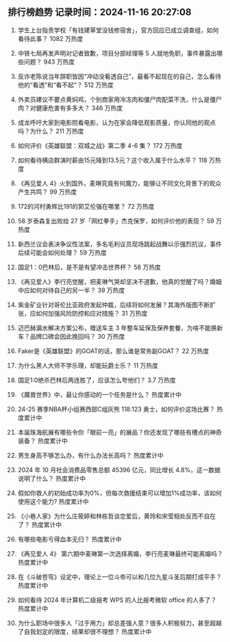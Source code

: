 
## 排行榜趋势 记录时间：2024-11-16 20:27:08
  
  1. 学生上台指责学校「有钱建草堂没钱修宿舍」，官方回应已成立调查组，如何看待此事？ 1082 万热度
    
  2. 中铁七局再发声明对记者致歉，项目分部经理等 5 人就地免职，事件暴露出哪些问题？ 943 万热度
    
  3. 反诈老陈说当年辞职皆因“冲动没看透自己”，最看不起现在的自己，怎么看待他的“看透”和“看不起”？ 512 万热度
    
  4. 外卖员建议不要点黄焖鸡，个别商家用冷冻肉和僵尸肉配菜不洗，什么是僵尸肉？对健康危害有多多大？ 346 万热度
    
  5. 成龙呼吁大家到电影院看电影，认为在家会降低观影质量，你认同他的观点吗？为什么？ 211 万热度
    
  6. 如何评价《英雄联盟：双城之战》第二季 4-6 集？ 172 万热度
    
  7. 如何看待横店群演时薪由15元降到13.5元？这个收入属于什么水平？ 118 万热度
    
  8. 《再见爱人 4》火到国外，麦琳究竟有何魔力，能够让不同文化背景下的观众产生共鸣？ 99 万热度
    
  9. 172的河村勇辉比191的郭艾伦强在哪里？ 72 万热度
    
  10. 58 岁泰森复出败给 27 岁「网红拳手」杰克保罗，如何评价他的表现？ 59 万热度
    
  11. 新西兰议会表决争议性法案，多名毛利议员现场跳起战舞以示强烈抗议，事件后续可能会如何处理？ 59 万热度
    
  12. 国足1：0巴林后，是不是有望冲击世界杯？ 58 万热度
    
  13. 《再见爱人》李行亮觉醒，把麦琳气哭却坚决不道歉，他真的觉醒了吗？婚姻中应如何对待自己的另一半？ 39 万热度
    
  14. 紫金矿业针对哥伦比亚政府发起仲裁，后续将如何发展？其海外版图不断扩张，应如何加强风险防控和应对措施？ 31 万热度
    
  15. 迈巴赫漏水解决方案公布，赠送车主 3 年整车延保及保养套餐，为啥不能换新车？品牌口碑会因此挽回吗？ 30 万热度
    
  16. Faker是《英雄联盟》的GOAT的话，那么谁是常务副GOAT？ 22 万热度
    
  17. 为什么黑人大师不学乐理，却能玩爵士乐？ 11 万热度
    
  18. 国足1:0绝杀巴林后两连胜了，应该怎么夸他们？ 3.7 万热度
    
  19. 《魔兽世界》中，最让你感动的一个任务是什么？ 热度累计中
    
  20. 24-25 赛季NBA杯小组赛西部C组灰熊 118:123 勇士，如何评价这场比赛？ 热度累计中
    
  21. 本届珠海航展有哪些令你「眼前一亮」的展品？你还发现了哪些有槽点的神奇装备？ 热度累计中
    
  22. 男生身高不够怎么办，有什么办法长高吗？ 热度累计中
    
  23. 2024 年 10 月社会消费品零售总额 45396 亿元，同比增长 4.8%，这一数据说明了什么？ 热度累计中
    
  24. 假如你救人的初始成功率为0%，但每次救援结束可以增加1%成功率，该如何使用这个能力? 热度累计中
    
  25. 《小巷人家》为什么庄筱婷和林栋哲谈恋爱后，黄玲和宋莹相处反而不自在了？ 热度累计中
    
  26. 有哪些电影亏得血本无归？ 热度累计中
    
  27. 《再见爱人 4》 第六期中麦琳第一次选择离婚，李行亮麦琳最终可能离婚吗？ 热度累计中
    
  28. 在《斗破苍穹》设定中，理论上一位斗帝可以和几位九星斗圣后期打成平手？ 热度累计中
    
  29. 如何看待 2024 年计算机二级报考 WPS 的人比报考微软 office 的人多了？ 热度累计中
    
  30. 为什么职场中很多人「过于用力」却总差强人意？很多人积极努力，甚至超越了自我划定的限度，结果却很不理想？ 热度累计中
    